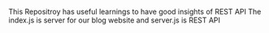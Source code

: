 This Repositroy has useful learnings to have good insights of REST API
The index.js is server for our blog website and server.js is REST API 
